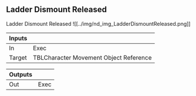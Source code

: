 ## Ladder Dismount Released
Ladder Dismount Released
![[../img/nd_img_LadderDismountReleased.png]]

|Inputs||
|--|--|
| In | Exec |
| Target | TBLCharacter Movement Object Reference |

|Outputs||
|--|--|
| Out | Exec |

